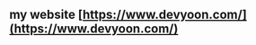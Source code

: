 ## my website [https://www.devyoon.com/](https://www.devyoon.com/)

<!--### Hi there 👋
#### I'm an evolving developer. Now I'm so into developing games.
#### I like to learn. I've been studying DirectX recently and I'm going to set up my own website soon.

## ⛏️Tech
### 🎮Game Development
* Computer Graphics - DirectX11
* Game Engine - <img src="https://img.shields.io/badge/Unreal Engine-0E1128?style=flat-square&logo=Unreal Engine"/> <img src="https://img.shields.io/badge/Unity-000000?style=flat-square&logo=Unity"/>
* Other - Win32 API
### 🚀These are the languages I use for game development.<br/>
> <img src="https://img.shields.io/badge/C++-blue.svg?style=flat-square&logo=c%2B%2B"/> <img src="https://img.shields.io/badge/-C%23-239120?logo=Csharp&style=flat-square"/>
> #### And for a hobby<br/>
> <img src="https://img.shields.io/badge/Kotlin-7F52FF?style=flat-square&logo=Kotlin&logoColor=white"/> <img src="https://img.shields.io/badge/Python-3776AB?style=flat-square&logo=Python&logoColor=white"/> <img src="https://img.shields.io/badge/Java-007396?style=flat-square&logo=Java&logoColor=white"/>

### 💡This is my poor algorithmic skill.
[![Solved.ac Profile](http://mazassumnida.wtf/api/v2/generate_badge?boj=yun990112)](https://solved.ac/yun990112/)

## 📚Education
<img src="https://img.shields.io/badge/POCU-C%2B%2B%20unmanaged%20programming-red?style=flat-square"/> <img src="https://img.shields.io/badge/-YEUNGJIN%20UNIVERSITY-lightgreen?style=flat-square"/>

## 🌎English skill
### I can't... never mind 😓
<!--
**NaYoonYeol/NaYoonYeol** is a ✨ _special_ ✨ repository because its `README.md` (this file) appears on your GitHub profile.

Here are some ideas to get you started:

- 🔭 I’m currently working on ...
- 🌱 I’m currently learning ...
- 👯 I’m looking to collaborate on ...
- 🤔 I’m looking for help with ...
- 💬 Ask me about ...
- 📫 How to reach me: ...
- 😄 Pronouns: ...
- ⚡ Fun fact: ...
